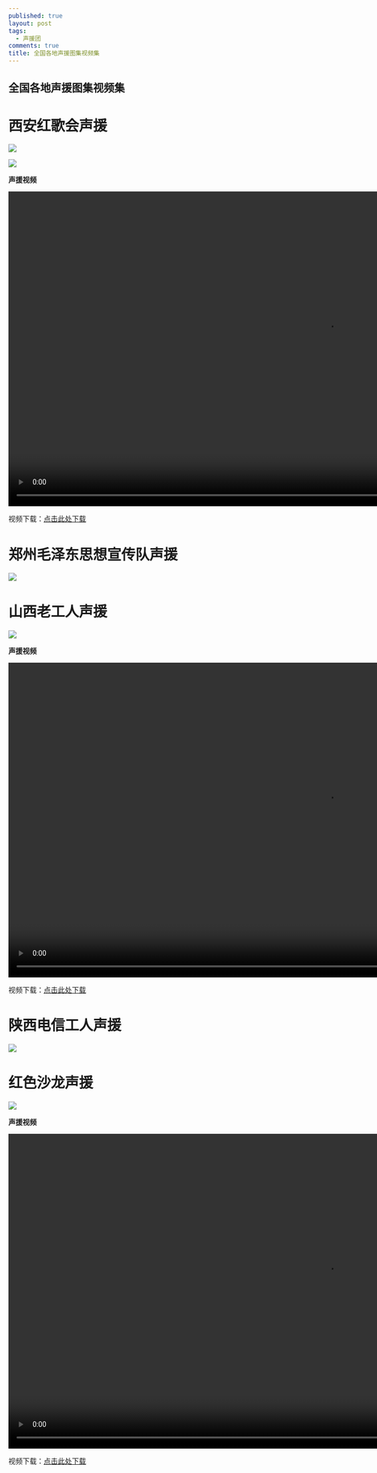 ```yaml
---
published: true
layout: post
tags:
  - 声援团
comments: true
title: 全国各地声援图集视频集
---
```

## 全国各地声援图集视频集

# **西安红歌会声援**

![](http://wx1.sinaimg.cn/mw690/0060lm7Tly1ftysxlmzbmj30m80gojtp.jpg)

![](http://wx3.sinaimg.cn/mw690/0060lm7Tly1ftyszf84ndj31kw16okjm.jpg)

**声援视频**
<div id="a1" style="background-color: rgb(0, 0, 0); width: 1263px; height: 624px;"><video controls="" src="https://hz189cloud.oos-hz.ctyunapi.cn/a20f5d37-94b8-42a3-9c61-85317974a061?x-amz-UFID=4147022173108614&amp;x-amz-FSIZE=21906244&amp;response-content-type=video/mp4&amp;Expires=1533461772&amp;x-amz-UID=629396471&amp;response-content-disposition=attachment%3Bfilename%3D%22%C3%A8%C2%A5%C2%BF%C3%A5%C2%AE%C2%89%C3%A7%C2%BA%C2%A2%C3%A6%C2%AD%C2%8C%C3%A4%C2%BC%C2%9A%20.mp4%22&amp;AWSAccessKeyId=95e6d363b6e2475aeecc&amp;x-amz-CLOUDTYPEIN=PERSON&amp;Signature=ZYrI/SKDRUnFQaVkGrYxx/o41EQ%3D" id="ckplayer_a1" autoplay="autoplay" width="100%" height="100%"></video></div>


视频下载：[点击此处下载](https://www.yylep.com/f-3188-d/fff40b0d.mp4?pan=ty)

# **郑州毛泽东思想宣传队声援**

![](http://wx1.sinaimg.cn/mw690/0060lm7Tly1ftysxpo5f5j31kw0x7gv1.jpg)

# **山西老工人声援**

![](http://wx4.sinaimg.cn/mw690/0060lm7Tly1ftysxq1mq4j31kw0p4n90.jpg)

**声援视频**
<div id="a1" style="background-color: rgb(0, 0, 0); width: 1263px; height: 624px;"><video controls="" src="https://cloud189-nj.oos-js.ctyunapi.cn/9c5f0027-bf2f-4022-85c6-082e9b243a4c?x-amz-UFID=7149022185325844&amp;x-amz-FSIZE=7243905&amp;response-content-type=video/mp4&amp;Expires=1533461777&amp;x-amz-UID=629396471&amp;response-content-disposition=attachment%3Bfilename%3D%22%C3%A5%C2%B1%C2%B1%C3%A8%C2%A5%C2%BF%C3%A8%C2%80%C2%81%C3%A5%C2%B7%C2%A5%C3%A4%C2%BA%C2%BA.mp4%22&amp;AWSAccessKeyId=ad2d051c334eb8bbf4c1&amp;x-amz-CLOUDTYPEIN=PERSON&amp;Signature=XtUD/zAYmXJUVDKW6o6UePYFeIg%3D" id="ckplayer_a1" autoplay="autoplay" width="100%" height="100%"></video></div>

视频下载：[点击此处下载](https://www.yylep.com/f-3188-d/0c3ae9aa.mp4?pan=ty)

# **陕西电信工人声援**

![](http://wx2.sinaimg.cn/mw690/0060lm7Tly1ftysxrfy5oj31kw0osgvy.jpg)

# **红色沙龙声援**

![](http://wx4.sinaimg.cn/mw690/0060lm7Tly1ftywxqn1ulj30q60dsqj4.jpg)

**声援视频**

<div id="a1" style="background-color: rgb(0, 0, 0); width: 1263px; height: 624px;"><video controls="" src="https://cloud189-nj.oos-js.ctyunapi.cn/5d6f4344-f65f-4e58-9ff4-924e364da555?x-amz-UFID=1149122476115635&amp;x-amz-FSIZE=3031349&amp;response-content-type=video/mp4&amp;Expires=1533468902&amp;x-amz-UID=629396471&amp;response-content-disposition=attachment%3Bfilename%3D%22%C3%A7%C2%BA%C2%A2%C3%A8%C2%89%C2%B2%C3%A6%C2%B2%C2%99%C3%A9%C2%BE%C2%99%C3%A5%C2%A3%C2%B0%C3%A6%C2%8F%C2%B4.mp4%22&amp;AWSAccessKeyId=ad2d051c334eb8bbf4c1&amp;x-amz-CLOUDTYPEIN=PERSON&amp;Signature=xb5Ia8xKBM13mUJxNg%2Bs1BMh/g0%3D" id="ckplayer_a1" autoplay="autoplay" width="100%" height="100%"></video></div>

视频下载：[点击此处下载](https://www.yylep.com/f-3188-d/9cce3f25.mp4?pan=ty)



